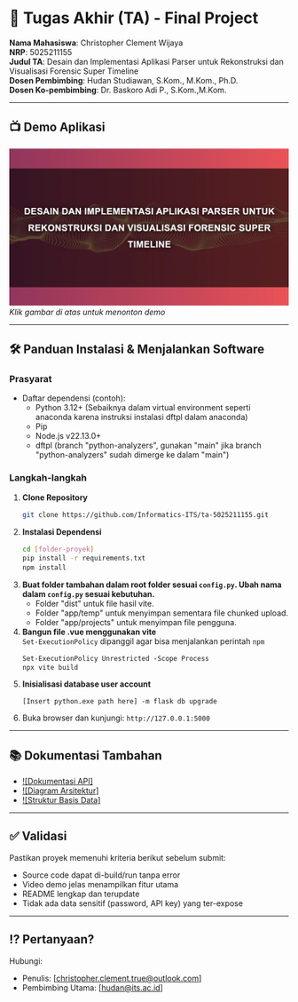 # 🏁 Tugas Akhir (TA) - Final Project

**Nama Mahasiswa**: Christopher Clement Wijaya  
**NRP**: 5025211155  
**Judul TA**: Desain dan Implementasi Aplikasi Parser untuk Rekonstruksi dan Visualisasi Forensic Super Timeline  
**Dosen Pembimbing**: Hudan Studiawan, S.Kom., M.Kom., Ph.D.  
**Dosen Ko-pembimbing**: Dr. Baskoro Adi P., S.Kom.,M.Kom.

---

## 📺 Demo Aplikasi  
[![Demo Aplikasi](docs/thumbnail.png)](https://youtu.be/nQEIsi2pZXM)  
*Klik gambar di atas untuk menonton demo*

---

## 🛠 Panduan Instalasi & Menjalankan Software  

### Prasyarat  
- Daftar dependensi (contoh):
  - Python 3.12+ (Sebaiknya dalam virtual environment seperti anaconda karena instruksi instalasi dftpl dalam anaconda)
  - Pip
  - Node.js v22.13.0+   
  - dftpl (branch "python-analyzers", gunakan "main" jika branch "python-analyzers" sudah dimerge ke dalam "main")

### Langkah-langkah  
1. **Clone Repository**  
   ```bash
   git clone https://github.com/Informatics-ITS/ta-5025211155.git
   ```
2. **Instalasi Dependensi**
   ```bash
   cd [folder-proyek]
   pip install -r requirements.txt
   npm install
   ```
3. **Buat folder tambahan dalam root folder sesuai `config.py`. Ubah nama dalam `config.py` sesuai kebutuhan.**
   - Folder "dist" untuk file hasil vite.
   - Folder "app/temp" untuk menyimpan sementara file chunked upload.
   - Folder "app/projects" untuk menyimpan file pengguna.
4. **Bangun file .vue menggunakan vite**  
   `Set-ExecutionPolicy` dipanggil agar bisa menjalankan perintah `npm`
   ```
   Set-ExecutionPolicy Unrestricted -Scope Process 
   npx vite build
   ```
5. **Inisialisasi database user account**
   ```
   [Insert python.exe path here] -m flask db upgrade
   ```
5. Buka browser dan kunjungi: `http://127.0.0.1:5000`

---

## 📚 Dokumentasi Tambahan

- [![Dokumentasi API]](docs/api.pdf)
- [![Diagram Arsitektur]](docs/architecture.png)
- [![Struktur Basis Data]](docs/database_schema.sql)

---

## ✅ Validasi

Pastikan proyek memenuhi kriteria berikut sebelum submit:
- Source code dapat di-build/run tanpa error
- Video demo jelas menampilkan fitur utama
- README lengkap dan terupdate
- Tidak ada data sensitif (password, API key) yang ter-expose

---

## ⁉️ Pertanyaan?

Hubungi:
- Penulis: [christopher.clement.true@outlook.com]
- Pembimbing Utama: [hudan@its.ac.id]
